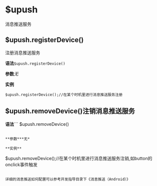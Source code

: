 # $upush
消息推送服务

## $upush.registerDevice()
注册消息推送服务

**语法**```$upush.registerDevice()```

**参数***无*

**实例**
```
$upush.registerDevice();//在某个时机里进行消息推送服务注册
```

## $upush.removeDevice()注销消息推送服务

**语法**```
$upush.removeDevice()
```

**参数***无*

**实例**
```
$upush.removeDevice();//在某个时机里进行消息推送服务注销,如button的onclick事件触发
```

详细的消息推送如何配置可以参考开发指导目录下《消息推送（Android）》
